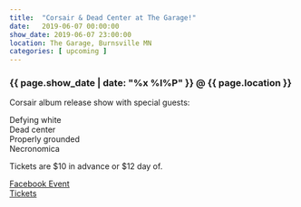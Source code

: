 ```yaml
---
title:  "Corsair & Dead Center at The Garage!"
date:   2019-06-07 00:00:00
show_date: 2019-06-07 23:00:00
location: The Garage, Burnsville MN
categories: [ upcoming ]
---
```

### {{ page.show_date | date: "%x %I%P" }} @ {{ page.location }}

Corsair album release show with special guests:  

Defying white  
Dead center  
Properly grounded  
Necronomica  

Tickets are $10 in advance or $12 day of.  

[Facebook Event](https://www.facebook.com/events/425485038008706/)  
[Tickets](#)